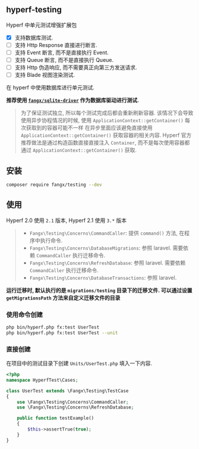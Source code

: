 ## hyperf-testing

Hyperf 中单元测试增强扩展包

- [x] 支持数据库测试.
- [ ] 支持 Http Response 直接进行断言.
- [ ] 支持 Event 断言, 而不是直接执行 Event.
- [ ] 支持 Queue 断言, 而不是直接执行 Queue.
- [ ] 支持 Http 伪造响应, 而不需要真正向第三方发送请求.
- [ ] 支持 Blade 视图渲染测试.

在 hyperf 中使用数据库进行单元测试. 

**推荐使用 [`fangx/sqlite-driver`](https://github.com/nfangxu/hyperf-sqlite-driver) 作为数据库驱动进行测试.**

> 为了保证测试独立, 所以每个测试完成后都会重新刷新容器.
> 该情况下会导致使用异步协程情况的时候, 使用 `ApplicationContext::getContainer()` 每次获取到的容器可能不一样
> 在异步里面应该避免直接使用 `ApplicationContext::getContainer()` 获取容器的相关内容.
> Hyperf 官方推荐做法是通过构造函数直接直接注入 `Container`, 而不是每次使用容器都通过 `ApplicationContext::getContainer()` 获取.

## 安装

```bash
composer require fangx/testing --dev
```

## 使用

Hyperf 2.0 使用 `2.1` 版本, Hyperf 2.1 使用 `3.*` 版本

> - `Fangx\Testing\Concerns\CommandCaller`: 提供 `command()` 方法, 在程序中执行命令.
> - `Fangx\Testing\Concerns\DatabaseMigrations`: 参照 laravel. 需要依赖 `CommandCaller` 执行迁移命令.
> - `Fangx\Testing\Concerns\RefreshDatabase`: 参照 laravel. 需要依赖 `CommandCaller` 执行迁移命令.
> - `Fangx\Testing\Concerns\DatabaseTransactions`: 参照 laravel. 

**运行迁移时, 默认执行的是 `migrations/testing` 目录下的迁移文件. 可以通过设置 `getMigrationsPath` 方法来自定义迁移文件的目录**

### 使用命令创建

```bash
php bin/hyperf.php fx:test UserTest
php bin/hyperf.php fx:test UserTest --unit
```

### 直接创建

在项目中的测试目录下创建 `Units/UserTest.php` 填入一下内容.

```php
<?php
namespace HyperfTest\Cases;

class UserTest extends \Fangx\Testing\TestCase
{
    use \Fangx\Testing\Concerns\CommandCaller;
    use \Fangx\Testing\Concerns\RefreshDatabase;

    public function testExample()
    {
        $this->assertTrue(true);
    }
}
```
